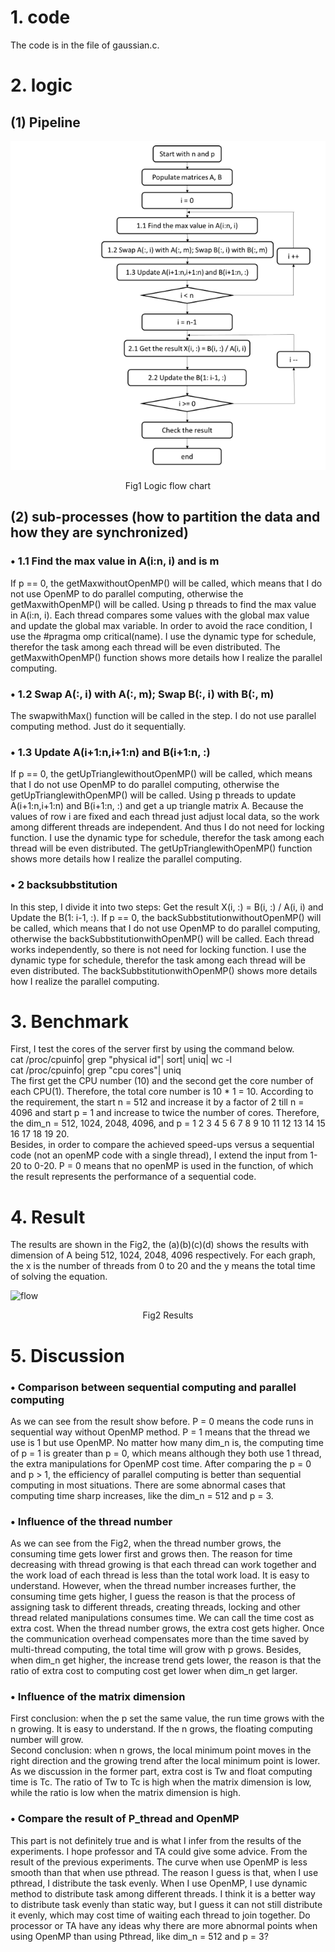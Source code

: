 # 1. code  
The code is in the file of gaussian.c.
# 2. logic  
## (1) Pipeline
![flow](https://github.com/ZhixinLai/Parallel-Computing/blob/master/Gaussian%20elimination%20with%20partial%20pivoting%20by%20OpenMP/flow.png)    

<p align="center">Fig1 Logic flow chart</p>  

## (2) sub-processes (how to partition the data and how they are synchronized)
### •	1.1 Find the max value in A(i:n, i) and is m
If p == 0, the getMaxwithoutOpenMP() will be called, which means that I do not use OpenMP to do parallel computing, otherwise the getMaxwithOpenMP() will be called. Using p threads to find the max value in A(i:n, i). Each thread compares some values with the global max value and update the global max variable. In order to avoid the race condition, I use the #pragma omp critical(name). I use the dynamic type for schedule, therefor the task among each thread will be even distributed. The getMaxwithOpenMP() function shows more details how I realize the parallel computing. 
### •	1.2 Swap A(:, i) with A(:, m); Swap B(:, i) with B(:, m)
The swapwithMax() function will be called in the step. I do not use parallel computing method. Just do it sequentially.
### •	1.3 Update A(i+1:n,i+1:n) and B(i+1:n, :)
If p == 0, the getUpTrianglewithoutOpenMP() will be called, which means that I do not use OpenMP to do parallel computing, otherwise the getUpTrianglewithOpenMP() will be called. Using p threads to update A(i+1:n,i+1:n) and B(i+1:n, :) and get a up triangle matrix A. Because the values of row i are fixed and each thread just adjust local data, so the work among different threads are independent. And thus I do not need for locking function. I use the dynamic type for schedule, therefor the task among each thread will be even distributed. The getUpTrianglewithOpenMP() function shows more details how I realize the parallel computing. 
### •	2 backsubbstitution
In this step, I divide it into two steps: Get the result X(i, :) = B(i, :) / A(i, i) and Update the B(1: i-1, :). If p == 0, the backSubbstitutionwithoutOpenMP() will be called, which means that I do not use OpenMP to do parallel computing, otherwise the backSubbstitutionwithOpenMP() will be called. Each thread works independently, so there is not need for locking function. I use the dynamic type for schedule, therefor the task among each thread will be even distributed. The backSubbstitutionwithOpenMP() shows more details how I realize the parallel computing. 

# 3. Benchmark
First, I test the cores of the server first by using the command below.  
cat /proc/cpuinfo| grep "physical id"| sort| uniq| wc -l  
cat /proc/cpuinfo| grep "cpu cores"| uniq  
The first get the CPU number (10) and the second get the core number of each CPU(1). Therefore, the total core number is 10 * 1 = 10.
According to the requirement, the start n = 512 and increase it by a factor of 2 till n = 4096 and start p = 1 and increase to twice the number of cores. Therefore, the dim_n = 512, 1024, 2048, 4096, and p = 1 2 3 4 5 6 7 8 9 10 11 12 13 14 15 16 17 18 19 20.  
Besides, in order to compare the achieved speed-ups versus a sequential code (not an openMP code with a single thread), I extend the input from 1-20 to 0-20. P = 0 means that no openMP is used in the function, of which the result represents the performance of a sequential code.  

# 4. Result
The results are shown in the Fig2, the (a)(b)(c)(d) shows the results with dimension of A being 512, 1024, 2048, 4096 respectively. For each graph, the x is the number of threads from 0 to 20 and the y means the total time of solving the equation.  
  
![flow](https://github.com/ZhixinLai/Parallel-Computing/blob/master/Gaussian%20elimination%20with%20partial%20pivoting%20by%20OpenMP/.png)    

<p align="center">Fig2 Results</p>  

# 5. Discussion
### •	Comparison between sequential computing and parallel computing
As we can see from the result show before. P = 0 means the code runs in sequential way without OpenMP method. P = 1 means that the thread we use is 1 but use OpenMP. No matter how many dim_n is, the computing time of p = 1 is greater than p = 0, which means although they both use 1 thread, the extra manipulations for OpenMP cost time. After comparing the p = 0 and p > 1, the efficiency of parallel computing is better than sequential computing in most situations. There are some abnormal cases that computing time sharp increases, like the dim_n = 512 and p = 3.  
### •	Influence of the thread number
As we can see from the Fig2, when the thread number grows, the consuming time gets lower first and grows then. The reason for time decreasing with thread growing is that each thread can work together and the work load of each thread is less than the total work load. It is easy to understand. However, when the thread number increases further, the consuming time gets higher, I guess the reason is that the process of assigning task to different threads, creating threads, locking and other thread related manipulations consumes time. We can call the time cost as extra cost. When the thread number grows, the extra cost gets higher. Once the communication overhead compensates more than the time saved by multi-thread computing, the total time will grow with p grows. Besides, when dim_n get higher, the increase trend gets lower, the reason is that the ratio of extra cost to computing cost get lower when dim_n get larger.   
### •	Influence of the matrix dimension
First conclusion: when the p set the same value, the run time grows with the n growing. It is easy to understand. If the n grows, the floating computing number will grow.  
Second conclusion: when n grows, the local minimum point moves in the right direction and the growing trend after the local minimum point is lower. As we discussion in the former part, extra cost is Tw and float computing time is Tc.  The ratio of Tw to Tc is high when the matrix dimension is low, while the ratio is low when the matrix dimension is high.   
### •	Compare the result of P_thread and OpenMP
This part is not definitely true and is what I infer from the results of the experiments. I hope professor and TA could give some advice. From the result of the previous experiments. The curve when use OpenMP is less smooth than that when use pthread. The reason I guess is that, when I use pthread, I distribute the task evenly. When I use OpenMP, I use dynamic method to distribute task among different threads. I think it is a better way to distribute task evenly than static way, but I guess it can not still distribute it evenly, which may cost time of waiting each thread to join together. Do processor or TA have any ideas why there are more abnormal points when using OpenMP than using Pthread, like dim_n = 512 and p = 3?  
